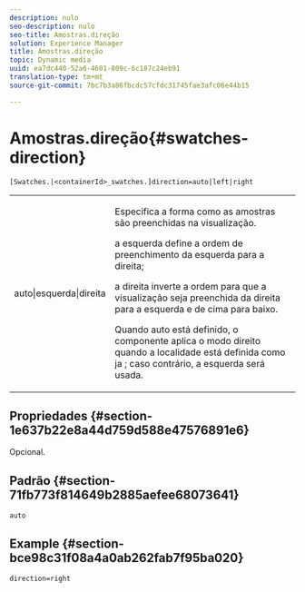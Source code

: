 ```yaml
---
description: nulo
seo-description: nulo
seo-title: Amostras.direção
solution: Experience Manager
title: Amostras.direção
topic: Dynamic media
uuid: ea7dc440-52a6-4601-809c-6c187c24eb91
translation-type: tm+mt
source-git-commit: 7bc7b3a86fbcdc57cfdc31745fae3afc06e44b15

---
```



# Amostras.direção{#swatches-direction}

`[Swatches.|<containerId>_swatches.]direction=auto|left|right`

<table id="table_B4B930A32C0742F4932BF071B9EEA9F4"> 
 <tbody> 
  <tr> 
   <td> <p> <span class="codeph"> auto|esquerda|direita </span> </p> </td> 
   <td> <p> Especifica a forma como as amostras são preenchidas na visualização. </p> <p> <span class="codeph"> a esquerda </span> define a ordem de preenchimento da esquerda para a direita; </p> <p> <span class="codeph"> a direita </span> inverte a ordem para que a visualização seja preenchida da direita para a esquerda e de cima para baixo. </p> <p>Quando <span class="codeph"> auto </span> está definido, o componente aplica <span class="codeph"> o </span> modo direito quando a localidade está definida como <span class="codeph"> ja </span>; caso contrário, a esquerda será usada. </p> </td> 
  </tr> 
 </tbody> 
</table>

## Propriedades {#section-1e637b22e8a44d759d588e47576891e6}

Opcional.

## Padrão {#section-71fb773f814649b2885aefee68073641}

`auto`

## Example {#section-bce98c31f08a4a0ab262fab7f95ba020}

`direction=right`
